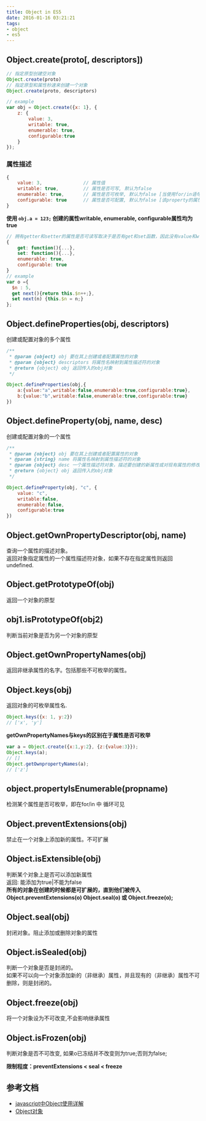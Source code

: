 ```yaml
---
title: Object in ES5
date: 2016-01-16 03:21:21
tags:
- object
- es5
---
```

## Object.create(proto[, descriptors])

```javascript
// 指定原型创建空对象
Object.create(proto)
// 指定原型和属性秒速来创建一个对象
Object.create(proto, descriptors)

// example
var obj = Object.create({x: 1}, {
    z: {
        value: 3,
        writable: true,
        enumerable: true,
        configurable:true
    }
});
```

### 属性描述

```javascript
{ 
    value: 3,               // 属性值
    writable: true,         // 属性是否可写, 默认为false
    enumerable: true,       // 属性是否可枚举, 默认为false [当使用for/in语句时，该property是否会被枚举]
    configurable: true      // 属性是否可配置, 默认为false [该property的属性是否可以修改(如由不可写改为可写)，property是否可以删除]
}
```

**使用 `obj.a = 123;` 创建的属性writable, enumerable, configurable属性均为true**

```javascript
// 拥有getter和setter的属性是否可读写取决于是否有get和set函数，因此没有value和writable属性
{
    get: function(){...},
    set: function(){...},
    enumerable: true,
    configurable: true
}
// example
var o ={
  $n : 5,
  get next(){return this.$n++;},
  set next(n) {this.$n = n;}
};
```
<!-- more -->
## Object.defineProperties(obj, descriptors)
创建或配置对象的多个属性

```javascript
/**
 * @param {object} obj 要在其上创建或者配置属性的对象
 * @param {object} descriptors 将属性名映射到属性描述符的对象
 * @return {object} obj 返回传入的obj对象
 */

Object.defineProperties(obj,{
    a:{value:"a",writable:false,enumerable:true,configurable:true},
    b:{value:"b",writable:false,enumerable:true,configurable:true}
})
```

## Object.defineProperty(obj, name, desc)
创建或配置对象的一个属性
```javascript
/**
 * @param {object} obj 要在其上创建或者配置属性的对象
 * @param {string} name 将属性名映射到属性描述符的对象
 * @param {object} desc 一个属性描述符对象，描述要创建的新属性或对现有属性的修改
 * @return {object} obj 返回传入的obj对象
 */

Object.defineProperty(obj, "c", { 
    value: "c",
    writable:false, 
    enumerable:false, 
    configurable:true
})
```
## Object.getOwnPropertyDescriptor(obj, name)
查询一个属性的描述对象。  
返回对象指定属性的一个属性描述符对象，如果不存在指定属性则返回undefined.
## Object.getPrototypeOf(obj)
返回一个对象的原型
## obj1.isPrototypeOf(obj2)
判断当前对象是否为另一个对象的原型
## Object.getOwnPropertyNames(obj)
返回非继承属性的名字。包括那些不可枚举的属性。
## Object.keys(obj)
返回对象的可枚举属性名.

```javascript
Object.keys({x: 1, y:2})
// ['x', 'y']
```
**getOwnPropertyNames与keys的区别在于属性是否可枚举**

```javascript
var a = Object.create({x:1,y:2}, {z:{value:3}});
Object.keys(a);
// []
Object.getOwnpropertyNames(a);
// ['z']
```
## object.propertyIsEnumerable(propname)
检测某个属性是否可枚举，即在for/in 中 循环可见
## Object.preventExtensions(obj)
禁止在一个对象上添加新的属性。不可扩展
## Object.isExtensible(obj)
判断某个对象上是否可以添加新属性  
返回: 能添加为true|不能为false  
**所有的对象在创建的时候都是可扩展的，直到他们被传入 Object.preventExtensions(o) Object.seal(o) 或 Object.freeze(o);**
## Object.seal(obj)
封闭对象。阻止添加或删除对象的属性
## Object.isSealed(obj)
判断一个对象是否是封闭的。  
如果不可以向一个对象添加新的（非继承）属性，并且现有的（非继承）属性不可删除，则是封闭的。
## Object.freeze(obj)
将一个对象设为不可改变,不会影响继承属性
## Object.isFrozen(obj)
判断对象是否不可改变, 如果o已冻结并不改变则为true;否则为false;

**限制程度：preventExtensions < seal < freeze**
## 参考文档
* [javascript中Object使用详解](http://www.jb51.net/article/60358.htm)
* [Object对象](http://javascript.ruanyifeng.com/stdlib/object.html)
